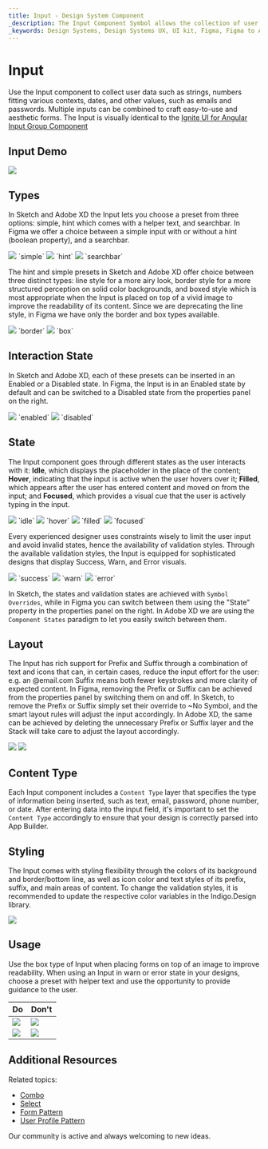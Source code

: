 ```yaml
---
title: Input - Design System Component
_description: The Input Component Symbol allows the collection of user data such as strings, numbers and dates.
_keywords: Design Systems, Design Systems UX, UI kit, Figma, Figma to Angular, Export code from Figma, Figma to HTML, Figma UI kits, Sketch, Ignite UI for Angular, Sketch to Angular, Angular, Angular Design System, Export code from Sketch, Design Kits for Angular, Sketch HTML, Sketch to HTML, Sketch UI kits, Adobe XD, Adobe XD to Angular, Export code from Adobe XD, Adobe XD to HTML, Adobe XD UI kits
---
```


# Input

Use the Input component to collect user data such as strings, numbers fitting various contexts, dates, and other values, such as emails and passwords. Multiple inputs can be combined to craft easy-to-use and aesthetic forms. The Input is visually identical to the [Ignite UI for Angular Input Group Component](https://www.infragistics.com/products/ignite-ui-angular/angular/components/input_group.html)

## Input Demo

<img class="responsive-img" src="../images/input_demo.png" srcset="../images/input_demo@2x.png 2x" />

## Types

In Sketch and Adobe XD the Input lets you choose a preset from three options: simple, hint which comes with a helper text, and searchbar. In Figma we offer a choice between a simple input with or without a hint (boolean property), and a searchbar.

<img class="responsive-img" src="../images/input_simple.png" srcset="../images/input_simple@2x.png 2x" />
`simple`
<img class="responsive-img" src="../images/input_hint.png" srcset="../images/input_hint@2x.png 2x" />
`hint`
<img class="responsive-img" src="../images/input_searchbar.png" srcset="../images/input_searchbar@2x.png 2x" />
`searchbar`

The hint and simple presets in Sketch and Adobe XD offer choice between three distinct types: line style for a more airy look, border style for a more structured perception on solid color backgrounds, and boxed style which is most appropriate when the Input is placed on top of a vivid image to improve the readability of its content. Since we are deprecating the line style, in Figma we have only the border and box types available.

<img class="responsive-img" src="../images/input_border.png" srcset="../images/input_border@2x.png 2x" />
`border`
<img class="responsive-img" src="../images/input_box.png" srcset="../images/input_box@2x.png 2x" />
`box`

## Interaction State

In Sketch and Adobe XD, each of these presets can be inserted in an Enabled or a Disabled state. In Figma, the Input is in an Enabled state by default and can be switched to a Disabled state from the properties panel on the right.

<img class="responsive-img" src="../images/input_enabled.png" srcset="../images/input_enabled@2x.png 2x" />
`enabled`
<img class="responsive-img" src="../images/input_disabled.png" srcset="../images/input_disabled@2x.png 2x" />
`disabled`

## State

The Input component goes through different states as the user interacts with it: **Idle**, which displays the placeholder in the place of the content; **Hover**, indicating that the input is active when the user hovers over it; **Filled**, which appears after the user has entered content and moved on from the input; and **Focused**, which provides a visual cue that the user is actively typing in the input.


<img class="responsive-img" src="../images/input_idle.png" srcset="../images/input_idle@2x.png 2x" />
`idle`
<img class="responsive-img" src="../images/input_hover.png" srcset="../images/input_hover@2x.png 2x" />
`hover`
<img class="responsive-img" src="../images/input_filled.png" srcset="../images/input_filled@2x.png 2x" />
`filled`
<img class="responsive-img" src="../images/input_focused.png" srcset="../images/input_focused@2x.png 2x" />
`focused`

Every experienced designer uses constraints wisely to limit the user input and avoid invalid states, hence the availability of validation styles. Through the available validation styles, the Input is equipped for sophisticated designs that display Success, Warn, and Error visuals.

<img class="responsive-img" src="../images/input_success.png" srcset="../images/input_success@2x.png 2x" />
`success`
<img class="responsive-img" src="../images/input_warning.png" srcset="../images/input_warning@2x.png 2x" />
`warn`
<img class="responsive-img" src="../images/input_error.png" srcset="../images/input_error@2x.png 2x" />
`error`

In Sketch, the states and validation states are achieved with `Symbol Overrides`, while in Figma you can switch between them using the "State" property in the properties panel on the right. In Adobe XD we are using the `Component States` paradigm to let you easily switch between them.

## Layout

The Input has rich support for Prefix and Suffix through a combination of text and icons that can, in certain cases, reduce the input effort for the user: e.g. an @email.com Suffix means both fewer keystrokes and more clarity of expected content. In Figma, removing the Prefix or Suffix can be achieved from the properties panel by switching them on and off. In Sketch, to remove the Prefix or Suffix simply set their override to ~No Symbol, and the smart layout rules will adjust the input accordingly. In Adobe XD, the same can be achieved by deleting the unnecessary Prefix or Suffix layer and the Stack will take care to adjust the layout accordingly.

<img class="responsive-img" src="../images/input_prefix.png" srcset="../images/input_prefix@2x.png 2x" />
<img class="responsive-img" src="../images/input_suffix.png" srcset="../images/input_suffix@2x.png 2x" />

## Content Type

Each Input component includes a `Content Type` layer that specifies the type of information being inserted, such as text, email, password, phone number, or date. After entering data into the input field, it's important to set the `Content Type` accordingly to ensure that your design is correctly parsed into App Builder.

## Styling

The Input comes with styling flexibility through the colors of its background and border/bottom line, as well as icon color and text styles of its prefix, suffix, and main areas of content. To change the validation styles, it is recommended to update the respective color variables in the Indigo.Design library. 

<img class="responsive-img" src="../images/input_styling.png" srcset="../images/input_styling@2x.png 2x" />

## Usage

Use the box type of Input when placing forms on top of an image to improve readability. When using an Input in warn or error state in your designs, choose a preset with helper text and use the opportunity to provide guidance to the user.

| Do                                                                           | Don't                                                                            |
| ---------------------------------------------------------------------------- | -------------------------------------------------------------------------------- |
| <img class="responsive-img" src="../images/input_do1.png" srcset="../images/input_do1@2x.png 2x" /> | <img class="responsive-img" src="../images/input_dont1.png" srcset="../images/input_dont1@2x.png 2x" /> |
| <img class="responsive-img" src="../images/input_do2.png" srcset="../images/input_do2@2x.png 2x" /> | <img class="responsive-img" src="../images/input_dont2.png" srcset="../images/input_dont2@2x.png 2x" /> |

## Additional Resources

Related topics:

- [Combo](combo.md)
- [Select](select.md)
- [Form Pattern](../patterns/form.md)
- [User Profile Pattern](../patterns/user-profile.md)
  <div class="divider--half"></div>

Our community is active and always welcoming to new ideas.
